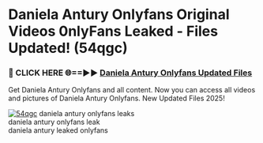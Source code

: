 # Daniela Antury Onlyfans Original Videos 0nlyFans Leaked - Files Updated! (54qgc)

<h3>🔴 CLICK HERE 🌐==►► <a href="https://tinyurl.com/2wckxsce" rel="nofollow">Daniela Antury Onlyfans Updated Files</a></h3>

Get Daniela Antury Onlyfans and all content. Now you can access all videos and pictures of Daniela Antury Onlyfans. New Updated Files 2025!

[![54qgc](https://i.imgur.com/AFduVYN.gif)](https://tinyurl.com/2wckxsce)
daniela antury onlyfans leaks<br>
daniela antury onlyfans leak<br>
daniela antury leaked onlyfans